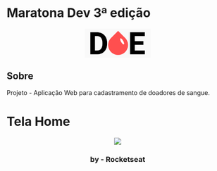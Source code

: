 # Maratona Dev 3ª edição

<div align="center">
  <img width="150" src="./frontend/assets/img/logo.png" align="center"></img>
</div>

## Sobre
Projeto - Aplicação Web para cadastramento de doadores de sangue.

# Tela Home
<div align="center">
  <img width="150" src=".imgs-desc/home-doe.png" align="center"></img>
</div>

<h3 align="center">by - <strong>Rocketseat</strong> </h3>